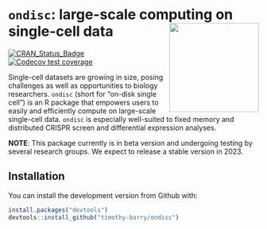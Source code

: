
<!-- README.md is generated from README.Rmd. Please edit that file -->

# `ondisc`: large-scale computing on single-cell data <img src="man/figures/hex_alt.png" align="right" alt="" width="180" />

<!-- badges: start -->

[![CRAN_Status_Badge](https://www.r-pkg.org/badges/version/ondisc)](https://cran.r-project.org/package=ondisc)
[![Codecov test
coverage](https://codecov.io/gh/Timothy-Barry/ondisc/branch/main/graph/badge.svg)](https://codecov.io/gh/Timothy-Barry/ondisc?branch=main)
<!-- badges: end -->

Single-cell datasets are growing in size, posing challenges as well as
opportunities to biology researchers. `ondisc` (short for “on-disk
single cell”) is an R package that empowers users to easily and
efficiently compute on large-scale single-cell data. `ondisc` is
especially well-suited to fixed memory and distributed CRISPR screen and
differential expression analyses.

**NOTE**: This package currently is in beta version and undergoing
testing by several research groups. We expect to release a stable
version in 2023.

<!-- Single-cell datasets are growing in size, posing challenges as well as opportunities to biology researchers. `ondisc` (short for "on-disk single cell") is an R package that enables users to easily and efficiently analyze large-scale single-cell data. `ondisc` makes computing on large-scale single-cell data **FUN**:

- **Fast**: `ondisc` is powered by several novel, highly efficient algorithms and data structures. All low-level code is written in C++ or C for maximum performance.
- **Universal**: `ondisc` runs on all platforms, from laptops to supercomputers. `ondisc` works seamlessly when the size of the data exceeds the amount of available memory. 
- **Ntuitive**: `ondisc` leverages ideas from functional programming, making it simple for R users users to pick up and incorporate into their programs.

Take a look at the [tutorials](https://timothy-barry.github.io/ondisc/articles/tutorial_odm_class.html) on the [package website](https://timothy-barry.github.io/ondisc/index.html). -->

## Installation

You can install the development version from Github with:

``` r
install.packages("devtools")
devtools::install_github("timothy-barry/ondisc")
```
